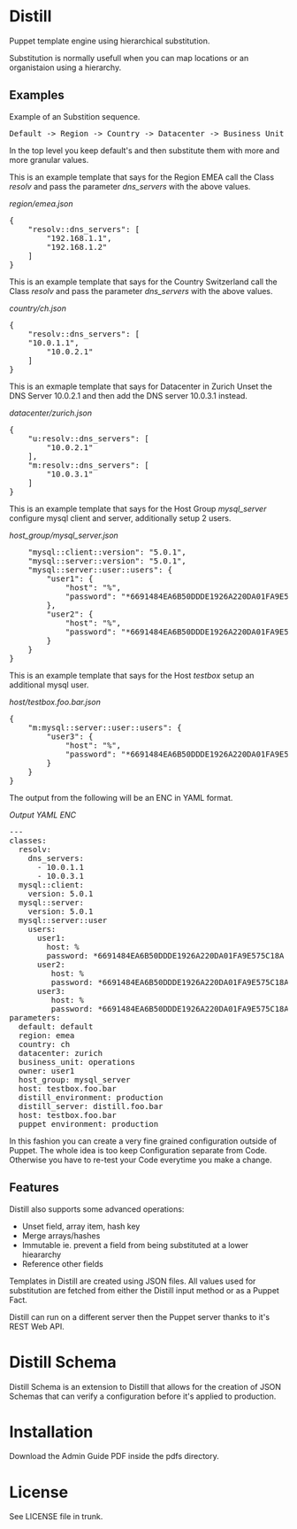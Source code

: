 Distill
=======
Puppet template engine using hierarchical substitution.

Substitution is normally usefull when you can map locations or an organistaion using a hierarchy.

Examples
--------
Example of an Substition sequence.

<pre>
Default -> Region -> Country -> Datacenter -> Business Unit -> Owner -> Host Group -> Host 
</pre>

In the top level you keep default's and then substitute them with more and more granular values.

This is an example template that says for the Region EMEA call the Class *resolv* and pass the parameter *dns_servers* with the above values.

*region/emea.json*
<pre>
{
    "resolv::dns_servers": [
        "192.168.1.1",
        "192.168.1.2"
    ]
}
</pre>

This is an example template that says for the Country Switzerland call the Class *resolv* and pass the parameter *dns_servers* with the above values.

*country/ch.json*
<pre>
{
    "resolv::dns_servers": [
	"10.0.1.1",
        "10.0.2.1"
    ]
}
</pre>

This is an exmaple template that says for Datacenter in Zurich Unset the DNS Server 10.0.2.1 and then add the DNS server 10.0.3.1 instead.

*datacenter/zurich.json*
<pre>
{
    "u:resolv::dns_servers": [
        "10.0.2.1"
    ],
    "m:resolv::dns_servers": [
        "10.0.3.1"
    ]
}
</pre>

This is an example template that says for the Host Group *mysql_server* configure mysql client and server, additionally setup 2 users.

*host_group/mysql_server.json*
<pre>
    "mysql::client::version": "5.0.1",
    "mysql::server::version": "5.0.1",
    "mysql::server::user::users": {
        "user1": {
            "host": "%",
            "password": "*6691484EA6B50DDDE1926A220DA01FA9E575C18A"
        },
        "user2": {
            "host": "%",
            "password": "*6691484EA6B50DDDE1926A220DA01FA9E575C18A"
        }
    }
}
</pre>

This is an example template that says for the Host *testbox* setup an additional mysql user.

*host/testbox.foo.bar.json*
<pre>
{
    "m:mysql::server::user::users": {
        "user3": {
            "host": "%",
            "password": "*6691484EA6B50DDDE1926A220DA01FA9E575C18A"
        }
    }
}
</pre>

The output from the following will be an ENC in YAML format.

*Output YAML ENC*
<pre>
---
classes:
  resolv:
    dns_servers:
      - 10.0.1.1
      - 10.0.3.1
  mysql::client:
    version: 5.0.1
  mysql::server:
    version: 5.0.1
  mysql::server::user
    users:
      user1:
        host: %
        password: *6691484EA6B50DDDE1926A220DA01FA9E575C18A
      user2:
         host: %
         password: *6691484EA6B50DDDE1926A220DA01FA9E575C18A
      user3:
         host: %
         password: *6691484EA6B50DDDE1926A220DA01FA9E575C18A
parameters:
  default: default
  region: emea
  country: ch
  datacenter: zurich
  business_unit: operations
  owner: user1
  host_group: mysql_server
  host: testbox.foo.bar
  distill_environment: production
  distill_server: distill.foo.bar
  host: testbox.foo.bar
  puppet_environment: production
</pre>

In this fashion you can create a very fine grained configuration outside of Puppet. The whole idea is too keep Configuration separate from Code. Otherwise you have to re-test your Code everytime you make a change.

Features
--------

Distill also supports some advanced operations:

- Unset field, array item, hash key
- Merge arrays/hashes
- Immutable ie. prevent a field from being substituted at a lower hieararchy
- Reference other fields

Templates in Distill are created using JSON files. All values used for substitution are fetched from either the Distill input method or as a Puppet Fact.

Distill can run on a different server then the Puppet server thanks to it's REST Web API.

Distill Schema
==============
Distill Schema is an extension to Distill that allows for the creation of JSON Schemas that can verify a configuration before it's applied to production.

Installation
============
Download the Admin Guide PDF inside the pdfs directory.

License
=======
See LICENSE file in trunk.
